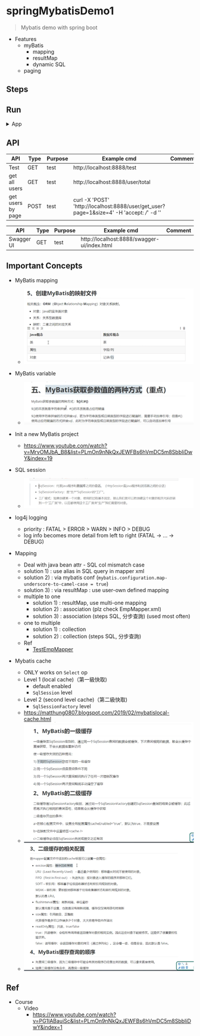 # springMybatisDemo1
> Mybatis demo with spring boot

- Features
    - myBatis 
        - mapping
        - resultMap
        - dynamic SQL
    - paging

## Steps

## Run

<details>
<summary>App</summary>

- prerequisite
    - plz run all DDL under /sql/ddl

```bash
#---------------------------
# Run app
#---------------------------

# build
mvn package

# run
java -jar <built_jar>
```

</details>

## API

| API | Type | Purpose | Example cmd | Comment|
| ----- | -------- | ---- | ----- | ---- |
| Test | GET | test | http://localhost:8888/test |
| get all users | GET | test | http://localhost:8888/user/total |
| get users by page | POST | test | curl -X 'POST' 'http://localhost:8888/user/get_user?page=1&size=4' -H 'accept: */*' -d ''|

| API | Type | Purpose | Example cmd | Comment|
| ----- | -------- | ---- | ----- | ---- |
| Swagger UI | GET | test | http://localhost:8888/swagger-ui/index.html |

## Important Concepts

- MyBatis mapping
    - <img src ="https://github.com/yennanliu/SpringPlayground/blob/main/springMybatisDemo1//doc/pic/mybatis_xml_1.png">

- MyBatis variable 
    - <img src ="https://github.com/yennanliu/SpringPlayground/blob/main/springMybatisDemo1//doc/pic/mybatis_variable.png">

- Init a new MyBatis project
    - https://www.youtube.com/watch?v=MrvOMJbA_B8&list=PLmOn9nNkQxJEWFBs6hVmDC5m8SbbIiDwY&index=19

- SQL session
    - <img src ="https://github.com/yennanliu/SpringPlayground/blob/main/springMybatisDemo1/doc/pic/sqlsession.png">

- log4j logging
    - priority : FATAL > ERROR > WARN > INFO > DEBUG
    - log info becomes more detail from left to right (FATAL -> ... -> DEBUG)

- Mapping
    - Deal with java bean attr - SQL col mismatch case
     - solution 1) : use alias in SQL query in mapper xml
     - solution 2) : via mybatis conf (`mybatis.configuration.map-underscore-to-camel-case = true`)
     - solution 3) : via resultMap : use user-own defined mapping
    - multiple to one
        - solution 1) : resultMap, use multi-one mapping
        - solution 2) : association (plz check EmpMapper.xml)
        - solution 3) : association (steps SQL, 分步查詢) (used most often)
    - one to multiple
        - solution 1) : collection
        - solution 2) : collection (steps SQL, 分步查詢)
    - Ref
        - [TestEmpMapper](https://github.com/yennanliu/SpringPlayground/blob/main/springMybatisDemo1/src/test/java/com/yen/springMybatisDemo1/mapper/TestEmpMapper.java)

- Mybatis cache
    - ONLY works on `Select` op
    - Level 1 (local cache)（第一級快取)
        - default enabled
        - `SqlSession` level
    - Level 2 (second level cache)（第二級快取)
        - `SqlSessionFactory` level
    - https://matthung0807.blogspot.com/2019/02/mybatislocal-cache.html
    - <img src ="https://github.com/yennanliu/SpringPlayground/blob/main/springMybatisDemo1/doc/pic/cache1.png">
    - <img src ="https://github.com/yennanliu/SpringPlayground/blob/main/springMybatisDemo1/doc/pic/cache2.png">

## Ref

- Course
    - Video
        - https://www.youtube.com/watch?v=PG1lABauiSc&list=PLmOn9nNkQxJEWFBs6hVmDC5m8SbbIiDwY&index=1